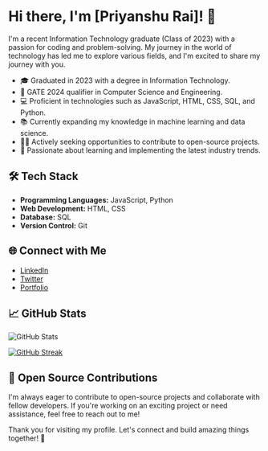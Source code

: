 # Hi there, I'm [Priyanshu Rai]! 👋

I'm a recent Information Technology graduate (Class of 2023) with a passion for coding and problem-solving. My journey in the world of technology has led me to explore various fields, and I'm excited to share my journey with you.

- 🎓 Graduated in 2023 with a degree in Information Technology.
- 🌟 GATE 2024 qualifier in Computer Science and Engineering.
- 💻 Proficient in technologies such as JavaScript, HTML, CSS, SQL, and Python.
- 📚 Currently expanding my knowledge in machine learning and data science.
- 👨‍💻 Actively seeking opportunities to contribute to open-source projects.
- 🚀 Passionate about learning and implementing the latest industry trends.

## 🛠️ Tech Stack

- **Programming Languages:** JavaScript, Python
- **Web Development:** HTML, CSS
- **Database:** SQL
- **Version Control:** Git

## 🌐 Connect with Me

- [LinkedIn](www.linkedin.com/in/priyanshurai439)
- [Twitter](https://twitter.com/yourusername)
- [Portfolio](https://www.yourportfolio.com)

## 📈 GitHub Stats

![GitHub Stats](https://github-readme-stats.vercel.app/api?username=yourusername&show_icons=true&theme=radical)

[![GitHub Streak](https://github-readme-streak-stats.herokuapp.com/?user=yourusername)](https://git.io/streak-stats)

## 🚀 Open Source Contributions

I'm always eager to contribute to open-source projects and collaborate with fellow developers. If you're working on an exciting project or need assistance, feel free to reach out to me!

Thank you for visiting my profile. Let's connect and build amazing things together! 🚀
